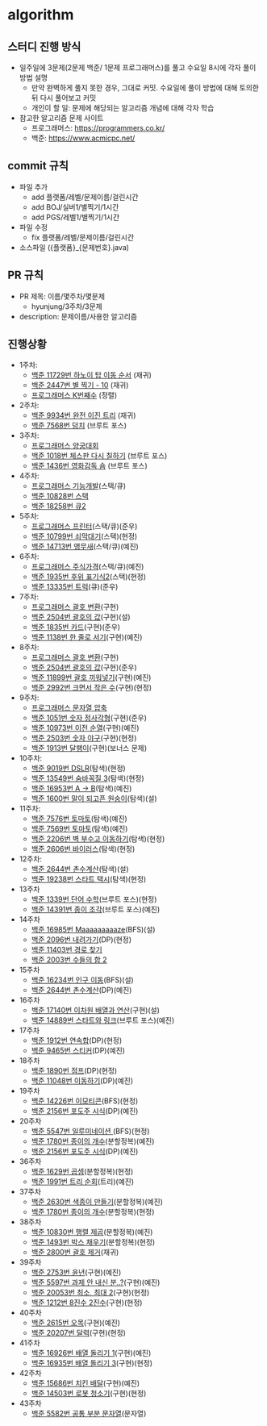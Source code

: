 # algorithm

## 스터디 진행 방식
- 일주일에 3문제(2문제 백준/ 1문제 프로그래머스)를 풀고 수요일 8시에 각자 풀이 방법 설명
  - 만약 완벽하게 풀지 못한 경우, 그대로 커밋. 수요일에 풀이 방법에 대해 토의한 뒤 다시 풀어보고 커밋
  - 개인이 할 일: 문제에 해당되는 알고리즘 개념에 대해 각자 학습
- 참고한 알고리즘 문제 사이트
  - 프로그래머스: https://programmers.co.kr/
  - 백준: https://www.acmicpc.net/

## commit 규칙
- 파일 추가
  - add 플랫폼/레벨/문제이름/걸린시간
  - add BOJ/실버1/별찍기/1시간
  - add PGS/레벨1/별찍기/1시간
- 파일 수정
  - fix 플랫폼/레벨/문제이름/걸린시간
- 소스파일 ({플랫폼}_{문제번호}.java)

## PR 규칙
- PR 제목: 이름/몇주차/몇문제
  - hyunjung/3주차/3문제
- description: 문제이름/사용한 알고리즘

## 진행상황
- 1주차:
  - [백준 11729번 하노이 탑 이동 순서](https://www.acmicpc.net/problem/11729) (재귀)
  - [백준 2447번 별 찍기 - 10](https://www.acmicpc.net/problem/2447) (재귀)
  - [프로그래머스 K번째수](https://programmers.co.kr/learn/courses/30/lessons/42748) (정렬)
- 2주차:
  - [백준 9934번 완전 이진 트리](https://www.acmicpc.net/problem/9934) (재귀)
  - [백준 7568번 덩치](https://www.acmicpc.net/problem/7568) (브루트 포스)
- 3주차:
  - [프로그래머스 양궁대회](https://programmers.co.kr/learn/courses/30/lessons/92342)
  - [백준 1018번 체스판 다시 칠하기](https://www.acmicpc.net/problem/1018) (브루트 포스)
  - [백준 1436번 영화감독 숌](https://www.acmicpc.net/problem/1436) (브루트 포스)
- 4주차: 
  - [프로그래머스 기능개발](https://programmers.co.kr/learn/courses/30/lessons/42586)(스택/큐)
  - [백준 10828번 스택](https://www.acmicpc.net/problem/10828)
  - [백준 18258번 큐2](https://www.acmicpc.net/problem/18258)
- 5주차: 
  - [프로그래머스 프린터](https://programmers.co.kr/learn/courses/30/lessons/42587)(스택/큐)(준우)
  - [백준 10799번 쇠막대기](https://www.acmicpc.net/problem/10799)(스택)(현정)
  - [백준 14713번 앵무새](https://www.acmicpc.net/problem/14713)(스택/큐)(예진)
- 6주차:
  - [프로그래머스 주식가격](https://programmers.co.kr/learn/courses/30/lessons/42584)(스택/큐)(예진)
  - [백준 1935번 후위 표기식2](https://www.acmicpc.net/problem/1935)(스택)(현정)
  - [백준 13335번 트럭](https://www.acmicpc.net/problem/13335)(큐)(준우)
- 7주차:
  - [프로그래머스 괄호 변환](https://programmers.co.kr/learn/courses/30/lessons/60058)(구현)
  - [백준 2504번 괄호의 값](https://www.acmicpc.net/problem/2504)(구현)(설)
  - [백준 1835번 카드](https://www.acmicpc.net/problem/1835)(구현)(준우)
  - [백준 1138번 한 줄로 서기](https://www.acmicpc.net/problem/1138)(구현)(예진)
- 8주차:
  - [프로그래머스 괄호 변환](https://programmers.co.kr/learn/courses/30/lessons/60058)(구현)
  - [백준 2504번 괄호의 값](https://www.acmicpc.net/problem/2504)(구현)(준우)
  - [백준 11899번 괄호 끼워넣기](https://www.acmicpc.net/problem/11899)(구현)(예진)
  - [백준 2992번 크면서 작은 수](https://www.acmicpc.net/problem/2992)(구현)(현정)
- 9주차:
  - [프로그래머스 문자열 압축](https://programmers.co.kr/learn/courses/30/lessons/60057)
  - [백준 1051번 숫자 정사각형](https://www.acmicpc.net/problem/1051)(구현)(준우)
  - [백준 10973번 이전 순열](https://www.acmicpc.net/problem/10973)(구현)(예진)
  - [백준 2503번 숫자 야구](https://www.acmicpc.net/problem/2503)(구현)(현정)
  - [백준 1913번 달팽이](https://www.acmicpc.net/problem/1913)(구현)(보너스 문제)
- 10주차:
  - [백준 9019번 DSLR](https://www.acmicpc.net/problem/9019)(탐색)(현정)
  - [백준 13549번 숨바꼭질 3](https://www.acmicpc.net/problem/13549)(탐색)(현정)
  - [백준 16953번 A → B](https://www.acmicpc.net/problem/16953)(탐색)(예진)
  - [백준 1600번 말이 되고픈 원숭이](https://www.acmicpc.net/problem/1600)(탐색)(설)
- 11주차:
  - [백준 7576번 토마토](https://www.acmicpc.net/problem/7576)(탐색)(예진)
  - [백준 7569번 토마토](https://www.acmicpc.net/problem/7569)(탐색)(예진)
  - [백준 2206번 벽 부수고 이동하기](https://www.acmicpc.net/problem/2206)(탐색)(현정)
  - [백준 2606번 바이러스](https://www.acmicpc.net/problem/2606)(탐색)(현정)
- 12주차:
  - [백준 2644번 촌수계산](https://www.acmicpc.net/problem/2644)(탐색)(설)
  - [백준 19238번 스타트 택시](https://www.acmicpc.net/problem/19238)(탐색)(현정)
- 13주차
  - [백준 1339번 단어 수학](https://www.acmicpc.net/problem/1339)(브루트 포스)(현정)
  - [백준 14391번 종이 조각](https://www.acmicpc.net/problem/14391)(브루트 포스)(예진)
- 14주차
  - [백준 16985번 Maaaaaaaaaze](https://www.acmicpc.net/problem/16985)(BFS)(설)
  - [백준 2096번 내려가기](https://www.acmicpc.net/problem/2096)(DP)(현정)
  - [백준 11403번 경로 찾기](https://www.acmicpc.net/problem/11403)
  - [백준 2003번 수들의 합 2](https://www.acmicpc.net/problem/2003)
- 15주차
  - [백준 16234번 인구 이동](https://www.acmicpc.net/problem/16234)(BFS)(설)
  - [백준 2644번 촌수계산](https://www.acmicpc.net/problem/2644)(DP)(예진)
- 16주차
  - [백준 17140번 이차원 배열과 연산](https://www.acmicpc.net/problem/17140)(구현)(설)
  - [백준 14889번 스타트와 링크](https://www.acmicpc.net/problem/14889)(브루트 포스)(예진)
- 17주차
  - [백준 1912번 연속합](https://www.acmicpc.net/problem/1912)(DP)(현정)
  - [백준 9465번 스티커](https://www.acmicpc.net/problem/9465)(DP)(예진)
- 18주차
  - [백준 1890번 점프](https://www.acmicpc.net/problem/1890)(DP)(현정)
  - [백준 11048번 이동하기](https://www.acmicpc.net/problem/11048)(DP)(예진)
- 19주차
  - [백준 14226번 이모티콘](https://www.acmicpc.net/problem/14226)(BFS)(현정)
  - [백준 2156번 포도주 시식](https://www.acmicpc.net/problem/2156)(DP)(예진)
- 20주차
  - [백준 5547번 일루미네이션 ](https://www.acmicpc.net/problem/5547)(BFS)(현정)
  - [백준 1780번 종이의 개수](https://www.acmicpc.net/problem/1780)(분할정복)(예진)
  - [백준 2156번 포도주 시식](https://www.acmicpc.net/problem/2156)(DP)(예진)
- 36주차
  - [백준 1629번 곱셈](https://www.acmicpc.net/problem/1629)(분할정복)(현정)
  - [백준 1991번 트리 순회](https://www.acmicpc.net/problem/1991)(트리)(예진)
- 37주차
  - [백준 2630번 색종이 만들기](https://www.acmicpc.net/problem/2630)(분할정복)(예진)
  - [백준 1780번 종이의 개수](https://www.acmicpc.net/problem/1780)(분할정복)(현정)
- 38주차
  - [백준 10830번 행렬 제곱](https://www.acmicpc.net/problem/10830)(분할정복)(예진)
  - [백준 1493번 박스 채우기](https://www.acmicpc.net/problem/1493)(분할정복)(현정)
  - [백준 2800번 괄호 제거](https://www.acmicpc.net/problem/2800)(재귀)
- 39주차
  - [백준 2753번 윤년](https://www.acmicpc.net/problem/2753)(구현)(예진)
  - [백준 5597번 과제 안 내신 분..?](https://www.acmicpc.net/problem/5597)(구현)(예진)
  - [백준 20053번 최소, 최대 2](https://www.acmicpc.net/problem/20053)(구현)(현정)
  - [백준 1212번 8진수 2진수](https://www.acmicpc.net/problem/1212)(구현)(현정)
- 40주차
  - [백준 2615번 오목](https://www.acmicpc.net/problem/2615)(구현)(예진)
  - [백준 20207번 달력](https://www.acmicpc.net/problem/20207)(구현)(현정)
- 41주차
  - [백준 16926번 배열 돌리기 1](https://www.acmicpc.net/problem/16926)(구현)(예진)
  - [백준 16935번 배열 돌리기 3](https://www.acmicpc.net/problem/16935)(구현)(현정)
- 42주차
  - [백준 15686번 치킨 배달](https://www.acmicpc.net/problem/15686)(구현)(예진)
  - [백준 14503번 로봇 청소기](https://www.acmicpc.net/problem/14503)(구현)(현정)
- 43주차
  - [백준 5582번 공통 부분 문자열](https://www.acmicpc.net/problem/5582)(문자열)